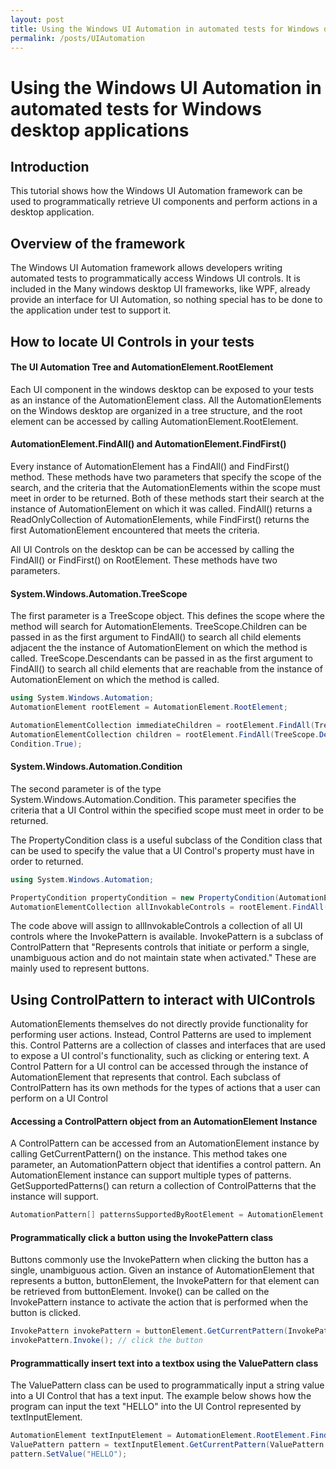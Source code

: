 ```yaml
---
layout: post
title: Using the Windows UI Automation in automated tests for Windows desktop applications
permalink: /posts/UIAutomation
---
```

# Using the Windows UI Automation in automated tests for Windows desktop applications  

## Introduction

This tutorial shows how the Windows UI Automation framework can be used to programmatically retrieve UI components and perform actions in a desktop application.

## Overview of the framework

The Windows UI Automation framework allows developers writing automated tests to programmatically access Windows UI controls. It is included in the  Many windows desktop UI frameworks, like WPF, already provide an interface for UI Automation, so nothing special has to be done to the application under test to support it. 



## How to locate UI Controls in your tests

#### The UI Automation Tree and AutomationElement.RootElement

Each UI component in the windows desktop can be exposed to your tests as an instance of the AutomationElement class. All the AutomationElements on the Windows desktop are organized in a tree structure, and the root element can be accessed by calling AutomationElement.RootElement. 



#### AutomationElement.FindAll() and AutomationElement.FindFirst()

Every instance of AutomationElement has a FindAll() and FindFirst() method. These methods have two parameters that specify the scope of the search, and the criteria that the AutomationElements within the scope must meet in order to be returned. Both of these methods start their search at the instance of AutomationElement on which it was called. FindAll() returns a ReadOnlyCollection of AutomationElements, while FindFirst() returns the first AutomationElement encountered that meets the criteria.

All UI Controls on the desktop can be can be accessed by calling the FindAll() or FindFirst() on RootElement. These methods have two parameters.



#### System.Windows.Automation.TreeScope

The first parameter is a TreeScope object. This defines the scope where the method will search for AutomationElements. TreeScope.Children can be passed in as the first argument to FindAll() to search all child elements adjacent the the instance of AutomationElement on which the method is called. TreeScope.Descendants can be passed in as the first argument to FindAll() to search all child elements that are reachable from the instance of AutomationElement on which the method is called.



```c#
using System.Windows.Automation;
AutomationElement rootElement = AutomationElement.RootElement;

AutomationElementCollection immediateChildren = rootElement.FindAll(TreeScope.Children, Condition.True);
AutomationElementCollection children = rootElement.FindAll(TreeScope.Descendants,
Condition.True);
```



#### System.Windows.Automation.Condition


The second parameter is of the type System.Windows.Automation.Condition. This parameter specifies the criteria that a UI Control within the specified scope must meet in order to be returned.

The PropertyCondition class is a useful subclass of the Condition class that can be used to specify the value that a UI Control's property must have in order to returned.



```c#
using System.Windows.Automation;

PropertyCondition propertyCondition = new PropertyCondition(AutomationElement.IsInvokePatternEnabledPorperty, true);
AutomationElementCollection allInvokableControls = rootElement.FindAll(TreeScope.Descendants, propertyCondition);
```



The code above will assign to allInvokableControls a collection of all UI controls where the InvokePattern is available. InvokePattern is a subclass of ControlPattern that "Represents controls that initiate or perform a single, unambiguous action and do not maintain state when activated." These are mainly used to represent buttons.



## Using ControlPattern to interact with UIControls

AutomationElements themselves do not directly provide functionality for performing user actions. Instead,  Control Patterns are used to implement this. Control Patterns are a collection of classes and interfaces that are used to expose a UI control's functionality, such as clicking or entering text. A Control Pattern for a UI control can be accessed through the instance of AutomationElement that represents that control. Each subclass of ControlPattern has its own methods for the types of actions that a user can perform on a UI Control

#### Accessing a ControlPattern object from an AutomationElement Instance

A ControlPattern can be accessed from an AutomationElement instance by calling GetCurrentPattern() on the instance. This method takes one parameter, an AutomationPattern object that identifies a control pattern.  An AutomationElement instance can support multiple types of patterns. GetSupportedPatterns() can return a collection of ControlPatterns that the instance will support.



```c#
AutomationPattern[] patternsSupportedByRootElement = AutomationElement.RootElement.GetSupportedPatterns();
```



#### Programmatically click a button using the InvokePattern class
Buttons commonly use the InvokePattern when clicking the button has a single, unambiguous action. Given an instance of AutomationElement that represents a button, buttonElement, the InvokePattern for that element can be retrieved from buttonElement. Invoke() can be called on the InvokePattern instance to activate the action that is performed when the button is clicked.



```c#
InvokePattern invokePattern = buttonElement.GetCurrentPattern(InvokePattern.Pattern) as InvokePattern;
invokePattern.Invoke(); // click the button
```



#### Programmattically insert text into a textbox using the ValuePattern class

The ValuePattern class can be used to programmatically input a string value into a UI Control that has a text input. The example below shows how the program can input the text "HELLO" into the UI Control represented by textInputElement. 

```c#
AutomationElement textInputElement = AutomationElement.RootElement.FindFirst(TreeScope.Descendants, new PropertyCondition(AutomationElement.IsValuePatternAvailableProperty, true));
ValuePattern pattern = textInputElement.GetCurrentPattern(ValuePattern.Pattern) as Pattern;
pattern.SetValue("HELLO");
```

